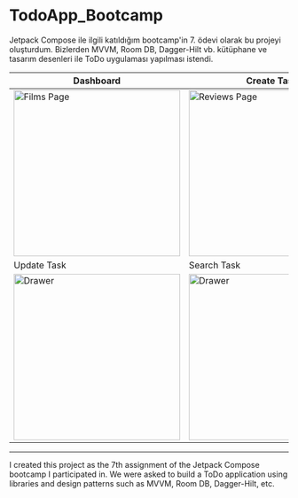 # TodoApp_Bootcamp

Jetpack Compose ile ilgili katıldığım bootcamp'in 7. ödevi olarak bu projeyi oluşturdum. Bizlerden MVVM, Room DB, Dagger-Hilt vb. kütüphane ve tasarım desenleri ile ToDo uygulaması yapılması istendi.

| Dashboard | Create Task |
| ------------- | ------------- |
| <img src="https://github.com/user-attachments/assets/b6731872-dfd6-46ea-9034-821230d10314" alt="Films Page" width="300"/> | <img src="https://github.com/user-attachments/assets/7a5e1839-6435-47c2-ab70-e5495fad8ab7" alt="Reviews Page" width="300"/> |
| Update Task | Search Task |
| <img src="https://github.com/user-attachments/assets/5f5fcf77-e8de-4b4b-b0d1-9f4e9a4ed373" alt="Drawer" width="300"/> | <img src="https://github.com/user-attachments/assets/38ec98f4-e634-4e7b-bf63-b38699fa07e9" alt="Drawer" width="300"/> |

---------------------------------------------------------------------------------------------------------------------

I created this project as the 7th assignment of the Jetpack Compose bootcamp I participated in. We were asked to build a ToDo application using libraries and design patterns such as MVVM, Room DB, Dagger-Hilt, etc.
